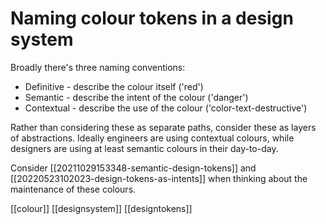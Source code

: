 # Naming colour tokens in a design system

Broadly there's three naming conventions:
- Definitive - describe the colour itself ('red')
- Semantic - describe the intent of the colour ('danger')
- Contextual - describe the use of the colour ('color-text-destructive')

Rather than considering these as separate paths, consider these as layers of abstractions. Ideally engineers are using contextual colours, while designers are using at least semantic colours in their day-to-day.

Consider [[20211029153348-semantic-design-tokens]] and [[20220523102023-design-tokens-as-intents]] when thinking about the maintenance of these colours.

[[colour]]
[[designsystem]]
[[designtokens]]